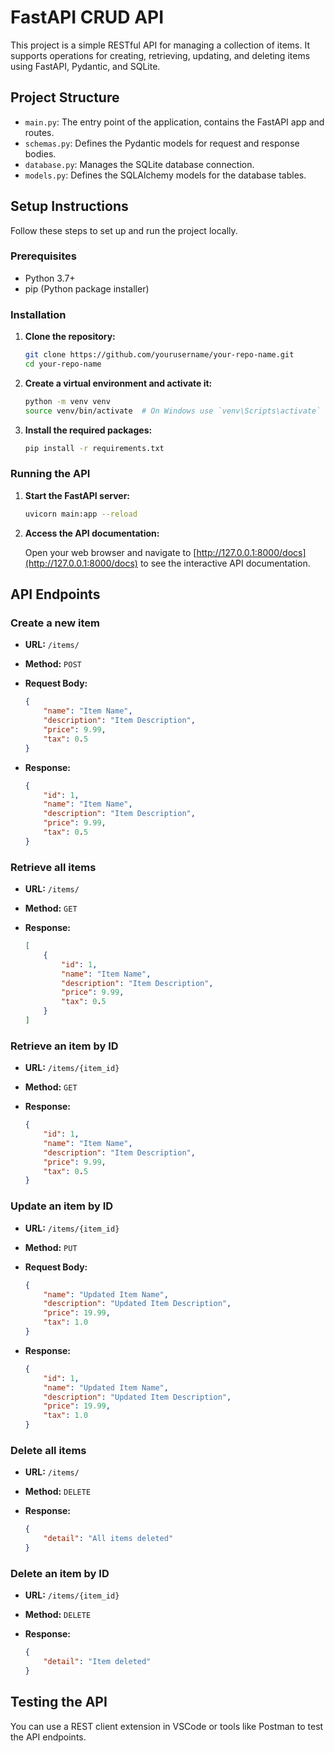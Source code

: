 # FastAPI CRUD API

This project is a simple RESTful API for managing a collection of items. It supports operations for creating, retrieving, updating, and deleting items using FastAPI, Pydantic, and SQLite.

## Project Structure

- `main.py`: The entry point of the application, contains the FastAPI app and routes.
- `schemas.py`: Defines the Pydantic models for request and response bodies.
- `database.py`: Manages the SQLite database connection.
- `models.py`: Defines the SQLAlchemy models for the database tables.

## Setup Instructions

Follow these steps to set up and run the project locally.

### Prerequisites

- Python 3.7+
- pip (Python package installer)

### Installation

1. **Clone the repository:**

    ```bash
    git clone https://github.com/yourusername/your-repo-name.git
    cd your-repo-name
    ```

2. **Create a virtual environment and activate it:**

    ```bash
    python -m venv venv
    source venv/bin/activate  # On Windows use `venv\Scripts\activate`
    ```

3. **Install the required packages:**

    ```bash
    pip install -r requirements.txt
    ```

### Running the API

1. **Start the FastAPI server:**

    ```bash
    uvicorn main:app --reload
    ```

2. **Access the API documentation:**

    Open your web browser and navigate to [http://127.0.0.1:8000/docs](http://127.0.0.1:8000/docs) to see the interactive API documentation.

## API Endpoints

### Create a new item

- **URL:** `/items/`
- **Method:** `POST`
- **Request Body:**

    ```json
    {
        "name": "Item Name",
        "description": "Item Description",
        "price": 9.99,
        "tax": 0.5
    }
    ```

- **Response:**

    ```json
    {
        "id": 1,
        "name": "Item Name",
        "description": "Item Description",
        "price": 9.99,
        "tax": 0.5
    }
    ```

### Retrieve all items

- **URL:** `/items/`
- **Method:** `GET`
- **Response:**

    ```json
    [
        {
            "id": 1,
            "name": "Item Name",
            "description": "Item Description",
            "price": 9.99,
            "tax": 0.5
        }
    ]
    ```

### Retrieve an item by ID

- **URL:** `/items/{item_id}`
- **Method:** `GET`
- **Response:**

    ```json
    {
        "id": 1,
        "name": "Item Name",
        "description": "Item Description",
        "price": 9.99,
        "tax": 0.5
    }
    ```

### Update an item by ID

- **URL:** `/items/{item_id}`
- **Method:** `PUT`
- **Request Body:**

    ```json
    {
        "name": "Updated Item Name",
        "description": "Updated Item Description",
        "price": 19.99,
        "tax": 1.0
    }
    ```

- **Response:**

    ```json
    {
        "id": 1,
        "name": "Updated Item Name",
        "description": "Updated Item Description",
        "price": 19.99,
        "tax": 1.0
    }
    ```

### Delete all items

- **URL:** `/items/`
- **Method:** `DELETE`
- **Response:**

    ```json
    {
        "detail": "All items deleted"
    }
    ```

### Delete an item by ID

- **URL:** `/items/{item_id}`
- **Method:** `DELETE`
- **Response:**

    ```json
    {
        "detail": "Item deleted"
    }
    ```

## Testing the API

You can use a REST client extension in VSCode or tools like Postman to test the API endpoints.
